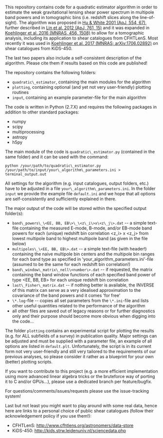 This repository contains code for a quadratic estimator algorithm in order to estimate the weak gravitational lensing shear power spectrum in multipole band powers and in tomographic bins (i.e. redshift slices along the line-of-sight). The algorithm was proposed in [Hu & White 2001 (ApJ, 554, 67)](http://adsabs.harvard.edu/abs/2001ApJ...554...67H), further described in [Lin et al. 2012 (ApJ, 761, 15)](http://adsabs.harvard.edu/abs/2012ApJ...761...15L) and it was expanded in [Koehlinger et al. 2016 (MNRAS, 456, 1508)](http://adsabs.harvard.edu/abs/2016MNRAS.456.1508K) to allow for a tomographic analysis, including its application to shear catalogues from CFHTLenS. Most recently it was used in [Koehlinger et al. 2017 (MNRAS; arXiv:1706.02892)](http://adsabs.harvard.edu/abs/2017arXiv170602892K) on shear catalogues from KiDS-450. 

The last two papers also include a self-consistent description of the algorithm. Please cite them if results based on this code are published! 

The repository contains the following folders:
* `quadratic\_estimator`, containing the main modules for the algorithm
* `plotting`, containing optional (and yet not very user-friendly) plotting routines
* `input`, containing an example parameter-file for the main algorithm

The code is written in Python (2.7.X) and requires the following packages in addition to other standard packages:

* numpy
* scipy
* multiprocessing
* astropy
* h5py

The main module of the code is `quadratic\_estimator.py` (contained in the same folder) and it can be used with the command:
```
python /your/path/to/quadratic\_estimator.py /your/path/to/input/your\_algorithm\_parameters.ini > terminal_output.out
```
All settings for the algorithm (e.g. input catalogues, output folders, etc.) have to be adjusted in a file `your\_algorithm\_parameters.ini`. In the folder `input` we provide the example file `default.ini` and we hope that all options are self-consistently and sufficiently explained in there.

The major output of the code will be stored within the specified output folder(s):

* `band\_powers\_\<EE, BB, EB\>\_\<z\_i\>x\<z\_j\>.dat` -- a simple text-file containing the measured E-mode, B-mode, and/or EB-mode band powers for each (unique) redshift bin correlation \<z\_i\> x \<z\_j\> from lowest multipole band to highest multipole band (as given in the file below)
* `multipoles\_\<EE, BB, EB\>.dat` -- a simple text-file (with header!) containing the naive multipole bin centers and the multipole bin ranges for each band type as specified in 'your_algorithm_parameters.ini'-file (assumed to be the same for each redshift bin correlation!)
* `band\_window\_matrix\_nell\<number\>.dat` -- if requested, the matrix containing the band window functions of each specified band power of type \<EE, BB, EB\> for each unique redshift bin correlation
* `last\_Fisher\_matrix.dat` -- if nothing better is available, the INVERSE of this matrix can serve as a very idealised approximation to the covariance of the band powers and it comes 'for free'
* `\*.log`-file -- copies all set parameters from the `\*.ini`-file and lists other useful quantities related to the performance of the algorithm
* all other files are saved out of legacy reasons or for further diagnostics only and their purpose should become more obvious when digging into the code...
     
The folder `plotting` contains an experimental script for plotting the results (e.g. for ALL subfields of a survey) in publication quality. Major settings can be adjusted and must be supplied with a parameter file, an example of all options are listed in `default.plt`. Unfortunately, the script is in its current form not very user-friendly and still very tailored to the requirements of our previous analyses, so please consider it rather as a blueprint for your own (better) plotting scripts.

If you want to contribute to this project (e.g. a more efficient implementation using more advanced linear algebra tricks or the bruteforce way of porting it to C and/or GPUs...), please use a dedicated branch per feature/bugfix.

For questions/comments/issues/requests please use the issue-tracking system!

Last but not least you might want to play around with some real data, hence here are links to a personal choice of public shear catalogues (follow their acknowledgement policy if you use them!):

* CFHTLenS: http://www.cfhtlens.org/astronomers/data-store
* KiDS-450: http://kids.strw.leidenuniv.nl/sciencedata.php

